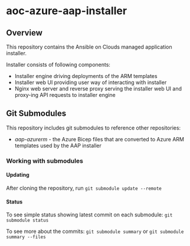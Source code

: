 # aoc-azure-aap-installer

## Overview

This repository contains the Ansible on Clouds managed application installer.

Installer consists of following components:

- Installer engine driving deployments of the ARM templates
- Installer web UI providing user way of interacting with installer
- Nginx web server and reverse proxy serving the installer web UI and proxy-ing API requests to installer engine

## Git Submodules

This repository includes git submodules to reference other repositories:

- *aap-azurerm* - the Azure Bicep files that are converted to Azure ARM templates used by the AAP installer

### Working with submodules

#### Updating

After cloning the repository, run `git submodule update --remote`

#### Status

To see simple status showing latest commit on each submodule: `git submodule status`

To see more about the commits: `git submodule summary` or `git submodule summary --files`
